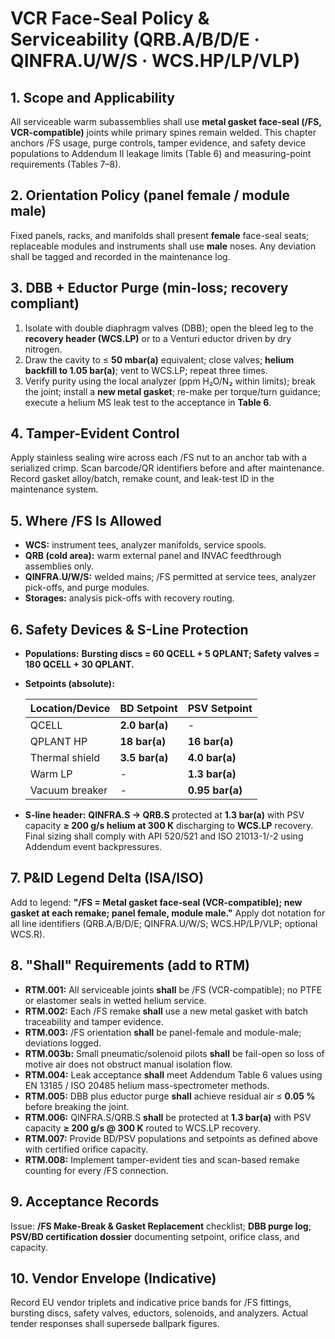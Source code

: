 # VCR Face-Seal Policy & Serviceability (QRB.A/B/D/E · QINFRA.U/W/S · WCS.HP/LP/VLP)

## 1. Scope and Applicability
All serviceable warm subassemblies shall use **metal gasket face-seal (/FS, VCR-compatible)** joints while primary spines remain welded. This chapter anchors /FS usage, purge controls, tamper evidence, and safety device populations to Addendum II leakage limits (Table 6) and measuring-point requirements (Tables 7–8).

## 2. Orientation Policy (panel female / module male)
Fixed panels, racks, and manifolds shall present **female** face-seal seats; replaceable modules and instruments shall use **male** noses. Any deviation shall be tagged and recorded in the maintenance log.

## 3. DBB + Eductor Purge (min-loss; recovery compliant)
1. Isolate with double diaphragm valves (DBB); open the bleed leg to the **recovery header (WCS.LP)** or to a Venturi eductor driven by dry nitrogen.
2. Draw the cavity to ≤ **50 mbar(a)** equivalent; close valves; **helium backfill to 1.05 bar(a)**; vent to WCS.LP; repeat three times.
3. Verify purity using the local analyzer (ppm H₂O/N₂ within limits); break the joint; install a **new metal gasket**; re-make per torque/turn guidance; execute a helium MS leak test to the acceptance in **Table 6**.

## 4. Tamper-Evident Control
Apply stainless sealing wire across each /FS nut to an anchor tab with a serialized crimp. Scan barcode/QR identifiers before and after maintenance. Record gasket alloy/batch, remake count, and leak-test ID in the maintenance system.

## 5. Where /FS Is Allowed
- **WCS:** instrument tees, analyzer manifolds, service spools.
- **QRB (cold area):** warm external panel and INVAC feedthrough assemblies only.
- **QINFRA.U/W/S:** welded mains; /FS permitted at service tees, analyzer pick-offs, and purge modules.
- **Storages:** analysis pick-offs with recovery routing.

## 6. Safety Devices & S-Line Protection
- **Populations:** **Bursting discs = 60 QCELL + 5 QPLANT; Safety valves = 180 QCELL + 30 QPLANT.**
- **Setpoints (absolute):**

  | Location/Device         | BD Setpoint      | PSV Setpoint     |
  |------------------------|------------------|------------------|
  | QCELL                  | **2.0 bar(a)**   | -                |
  | QPLANT HP              | **18 bar(a)**    | **16 bar(a)**    |
  | Thermal shield         | **3.5 bar(a)**   | **4.0 bar(a)**   |
  | Warm LP                | -                | **1.3 bar(a)**   |
  | Vacuum breaker         | -                | **0.95 bar(a)**  |
- **S-line header:** **QINFRA.S → QRB.S** protected at **1.3 bar(a)** with PSV capacity **≥ 200 g/s helium at 300 K** discharging to **WCS.LP** recovery. Final sizing shall comply with API 520/521 and ISO 21013-1/-2 using Addendum event backpressures.

## 7. P&ID Legend Delta (ISA/ISO)
Add to legend: **"/FS = Metal gasket face-seal (VCR-compatible); new gasket at each remake; panel female, module male."** Apply dot notation for all line identifiers (QRB.A/B/D/E; QINFRA.U/W/S; WCS.HP/LP/VLP; optional WCS.R).

## 8. "Shall" Requirements (add to RTM)
- **RTM.001:** All serviceable joints **shall** be /FS (VCR-compatible); no PTFE or elastomer seals in wetted helium service.
- **RTM.002:** Each /FS remake **shall** use a new metal gasket with batch traceability and tamper evidence.
- **RTM.003:** /FS orientation **shall** be panel-female and module-male; deviations logged.
- **RTM.003b:** Small pneumatic/solenoid pilots **shall** be fail-open so loss of motive air does not obstruct manual isolation flow.
- **RTM.004:** Leak acceptance **shall** meet Addendum Table 6 values using EN 13185 / ISO 20485 helium mass-spectrometer methods.
- **RTM.005:** DBB plus eductor purge **shall** achieve residual air ≤ **0.05 %** before breaking the joint.
- **RTM.006:** QINFRA.S/QRB.S **shall** be protected at **1.3 bar(a)** with PSV capacity **≥ 200 g/s @ 300 K** routed to WCS.LP recovery.
- **RTM.007:** Provide BD/PSV populations and setpoints as defined above with certified orifice capacity.
- **RTM.008:** Implement tamper-evident ties and scan-based remake counting for every /FS connection.

## 9. Acceptance Records
Issue: **/FS Make-Break & Gasket Replacement** checklist; **DBB purge log**; **PSV/BD certification dossier** documenting setpoint, orifice class, and capacity.

## 10. Vendor Envelope (Indicative)
Record EU vendor triplets and indicative price bands for /FS fittings, bursting discs, safety valves, eductors, solenoids, and analyzers. Actual tender responses shall supersede ballpark figures.
